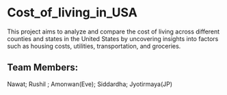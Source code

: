 # Cost_of_living_in_USA
This project aims to analyze and compare the cost of living across different counties and states in the United States by uncovering insights into factors such as housing costs, utilities, transportation, and groceries.

Team Members:
--------------
Nawat;
Rushil ;
Amonwan(Eve);
Siddardha;
Jyotirmaya(JP)

